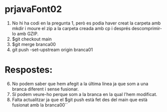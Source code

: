# prjavaFont02

1. No hi ha codi en la pregunta 1, però es podia haver creat la carpeta amb mkdir i moure el zip a la carpeta creada amb cp i després descomprimir-lo amb GZIP.
5. $git checkout main
10. $git merge branca00
14. git push -set-upstream origin branca01

# Respostes:

6. No podem saber que hem afegit a la última línea ja que som a una branca diferent i sense fusionar.
7. Sí podem veure-ho perque som a la branca en la qual l'hem modificat.
12. Falta actualitzar ja que el $git push està fet des del main que està fusionat amb la branca00``
